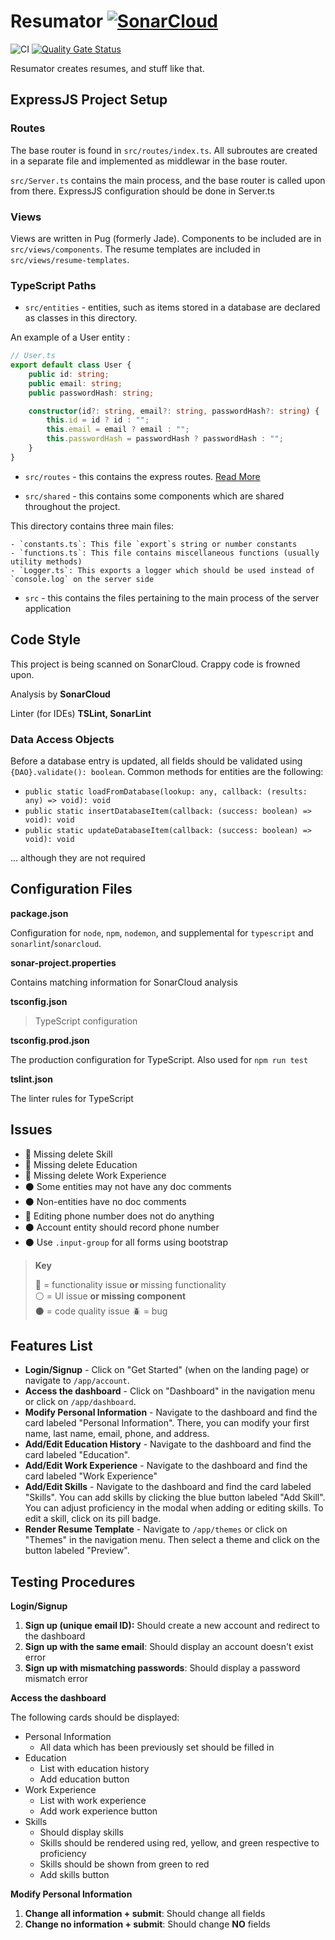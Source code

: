 # Resumator [![SonarCloud](https://sonarcloud.io/images/project_badges/sonarcloud-white.svg)](https://sonarcloud.io/dashboard?id=VirajShah21_Resumator)

![CI](https://github.com/VirajShah21/Resumator/workflows/CI/badge.svg)
[![Quality Gate Status](https://sonarcloud.io/api/project_badges/measure?project=VirajShah21_Resumator&metric=alert_status)](https://sonarcloud.io/dashboard?id=VirajShah21_Resumator)

Resumator creates resumes, and stuff like that.

## ExpressJS Project Setup

### Routes

The base router is found in `src/routes/index.ts`. All subroutes are created in a separate file and implemented as middlewar in the base router.

`src/Server.ts` contains the main process, and the base router is called upon from there. ExpressJS configuration should be done in Server.ts

### Views

Views are written in Pug (formerly Jade). Components to be included are in `src/views/components`. The resume templates are included in `src/views/resume-templates`.

### TypeScript Paths

-   `src/entities` - entities, such as items stored in a database are declared as classes in this directory.

An example of a User entity :

```typescript
// User.ts
export default class User {
    public id: string;
    public email: string;
    public passwordHash: string;

    constructor(id?: string, email?: string, passwordHash?: string) {
        this.id = id ? id : "";
        this.email = email ? email : "";
        this.passwordHash = passwordHash ? passwordHash : "";
    }
}
```

-   `src/routes` - this contains the express routes. [Read More](#routes)

-   `src/shared` - this contains some components which are shared throughout the project.

This directory contains three main files:

    - `constants.ts`: This file `export`s string or number constants
    - `functions.ts`: This file contains miscellaneous functions (usually utility methods)
    - `Logger.ts`: This exports a logger which should be used instead of `console.log` on the server side

-   `src` - this contains the files pertaining to the main process of the server application

## Code Style

This project is being scanned on SonarCloud. Crappy code is frowned upon.

Analysis by **SonarCloud**

Linter (for IDEs) **TSLint, SonarLint**

### Data Access Objects

Before a database entry is updated, all fields should be validated using `{DAO}.validate(): boolean`. Common methods for entities are the following:

-   `public static loadFromDatabase(lookup: any, callback: (results: any) => void): void`
-   `public static insertDatabaseItem(callback: (success: boolean) => void): void`
-   `public static updateDatabaseItem(callback: (success: boolean) => void): void`

... although they are not required

## Configuration Files

**package.json**

Configuration for `node`, `npm`, `nodemon`, and supplemental for `typescript` and `sonarlint`/`sonarcloud`.

**sonar-project.properties**

Contains matching information for SonarCloud analysis

**tsconfig.json**

> TypeScript configuration

**tsconfig.prod.json**

The production configuration for TypeScript. Also used for `npm run test`

**tslint.json**

The linter rules for TypeScript

## Issues

-   :red_circle: Missing delete Skill
-   :red_circle: Missing delete Education
-   :red_circle: Missing delete Work Experience
-   :black_circle: Some entities may not have any doc comments
-   :black_circle: Non-entities have no doc comments
-   :red_circle: Editing phone number does not do anything
-   :black_circle: Account entity should record phone number
-   :black_circle: Use `.input-group` for all forms using bootstrap

> **Key**
>
> :red_circle: = functionality issue **or** missing functionality  
> :white_circle: = UI issue **or missing component**  
> :black_circle: = code quality issue
> :beetle: = bug

## Features List

-   **Login/Signup** - Click on "Get Started" (when on the landing page) or navigate to `/app/account`.
-   **Access the dashboard** - Click on "Dashboard" in the navigation menu or click on `/app/dashboard`.
-   **Modify Personal Information** - Navigate to the dashboard and find the card labeled "Personal Information". There, you can modify your first name, last name, email, phone, and address.
-   **Add/Edit Education History** - Navigate to the dashboard and find the card labeled "Education".
-   **Add/Edit Work Experience** - Navigate to the dashboard and find the card labeled "Work Experience"
-   **Add/Edit Skills** - Navigate to the dashboard and find the card labeled "Skills". You can add skills by clicking the blue button labeled "Add Skill". You can adjust proficiency in the modal when adding or editing skills. To edit a skill, click on its pill badge.
-   **Render Resume Template** - Navigate to `/app/themes` or click on "Themes" in the navigation menu. Then select a theme and click on the button labeled "Preview".

## Testing Procedures

**Login/Signup**

1. **Sign up (unique email ID):** Should create a new account and redirect to the dashboard
2. **Sign up with the same email**: Should display an account doesn't exist error
3. **Sign up with mismatching passwords**: Should display a password mismatch error

**Access the dashboard**

The following cards should be displayed:

-   Personal Information
    -   All data which has been previously set should be filled in
-   Education
    -   List with education history
    -   Add education button
-   Work Experience
    -   List with work experience
    -   Add work experience button
-   Skills
    -   Should display skills
    -   Skills should be rendered using red, yellow, and green respective to proficiency
    -   Skills should be shown from green to red
    -   Add skills button

**Modify Personal Information**

1. **Change all information + submit**: Should change all fields
2. **Change no information + submit**: Should change **NO** fields
